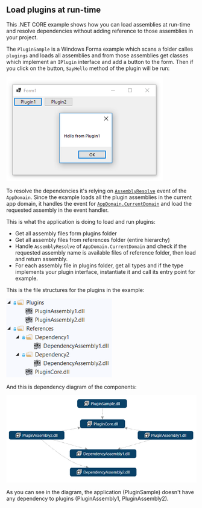 ## Load plugins at run-time
This .NET CORE example shows how you can load assemblies at run-time and resolve dependencies without adding reference to those assemblies in your project. 

The `PluginSample` is a Windows Forma example which scans a folder calles `plugings` and loads all assemblies and from those assemblies get classes which implement an `IPlugin` interface and add a button to the form. Then if you click on the button, `SayHello` method of the plugin will be run:

![demo](demo.png)


To resolve the dependencies it's relying on [`AssemblyResolve`](https://docs.microsoft.com/en-us/dotnet/api/system.appdomain.assemblyresolve?WT.mc_id=DT-MVP-5003235) event of the `AppDomain`. Since the example loads all the plugin assemblies in the current app domain, it handles the event for [`AppDomain.CurrentDomain`](https://docs.microsoft.com/en-us/dotnet/api/system.appdomain.currentdomain?WT.mc_id=DT-MVP-5003235) and load the requested assembly in the event handler.

This is what the application is doing to load and run plugins:

* Get all assembly files form plugins folder
* Get all assembly files from references folder (entire hierarchy)
* Handle `AssemblyResolve` of `AppDomain.CurrentDomain` and check if the requested assembly name is available files of reference folder, then load and return assembly.
* For each assembly file in plugins folder, get all types and if the type implements your plugin interface, instantiate it and call its entry point for example.

This is the file structures for the plugins in the example:

![files](files.png)

And this is dependency diagram of the components:

![diagram](diagram.png)

As you can see in the diagram, the application (PluginSample) doesn't have any dependency to plugins (PluginAssembly1, PluginAssembly2).
